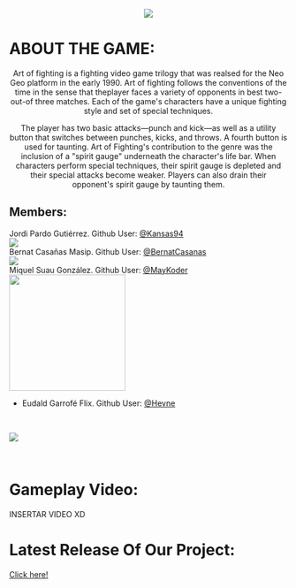 <p align="center">
<img src="https://raw.githubusercontent.com/MayKoder/Projecte_1_RedDot/master/Logoprojecte.PNG"> <br/>
</p>

# ABOUT THE GAME:
<p align="center">
Art of fighting is a fighting video game trilogy that was realsed for 
the Neo Geo platform in the early 1990. Art of fighting follows the 
conventions of the time in the sense that theplayer faces a variety 
of opponents in best two-out-of three matches. Each of the game's 
characters have a unique fighting style and set of special techniques.<br>
</p>
<p align="center">
The player has two basic attacks—punch and kick—as well as a utility 
button that switches between punches, kicks, and throws. A fourth button is
used for taunting. Art of Fighting's contribution to the genre was the 
inclusion of a "spirit gauge" underneath the character's life bar. 
When characters perform special techniques, their spirit gauge is depleted
and their special attacks become weaker. Players can also drain their 
opponent's spirit gauge by taunting them.
</p>

## Members: 

Jordi Pardo Gutiérrez. Github User: [@Kansas94](https://github.com/Jordi-Pardo)<br>
<img src="https://raw.githubusercontent.com/MayKoder/Projecte_1_RedDot/master/Fotogordi.jpg">
<br>
Bernat Casañas Masip. Github User: [@BernatCasanas](https://github.com/Berniix)<br>
<img src="https://raw.githubusercontent.com/MayKoder/Projecte_1_RedDot/master/fotoberni.png">
<br>
Miquel Suau González. Github User: [@MayKoder](https://github.com/MayKoder)<br>
<img src="https://raw.githubusercontent.com/MayKoder/Projecte_1_RedDot/master/FotoMayk.jpg" width=210>
<br>
* Eudald Garrofé Flix. Github User: [@Hevne](https://github.com/Hevne)<br>

<br>


![](https://raw.githubusercontent.com/MayKoder/Projecte_1_RedDot/master/fotogrup.jpg)

<br>

# Gameplay Video:

INSERTAR VIDEO XD

# Latest Release Of Our Project:

[Click here!](https://github.com/reddot-studio/Projecte_1_RedDot/releases/tag/0.7.1)




 
